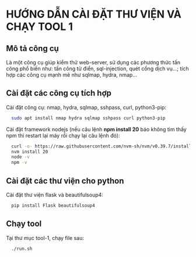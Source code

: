 
# HƯỚNG DẪN CÀI ĐẶT THƯ VIỆN VÀ CHẠY TOOL 1

## Mô tả công cụ
Là một công cụ giúp kiểm thử web-server, sử dụng các phương thức tấn công phổ biến như: tấn công từ điển, sql-injection, quét cổng dịch vụ...; tích hợp các công cụ mạnh mẽ như sqlmap, hydra, nmap...

## Cài đặt các công cụ tích hợp

Cài đặt công cụ: nmap, hydra, sqlmap, sshpass, curl, python3-pip:

```bash
  sudo apt install nmap hydra sqlmap sshpass curl python3-pip
```

Cài đặt framework nodejs (nếu câu lệnh **npm install 20** báo không tìm thấy npm thì restart lại máy rồi chạy lại câu lệnh đó):

```bash
  curl -o- https://raw.githubusercontent.com/nvm-sh/nvm/v0.39.7/install.sh | bash
  nvm install 20
  node -v
  npm -v
```
## Cài đặt các thư viện cho python

Cài đặt thư viện flask và beautifulsoup4:

```bash
  pip install Flask beautifulsoup4 
```

## Chạy tool

Tại thư mục tool-1, chạy file sau:

```bash
  ./run.sh
```
